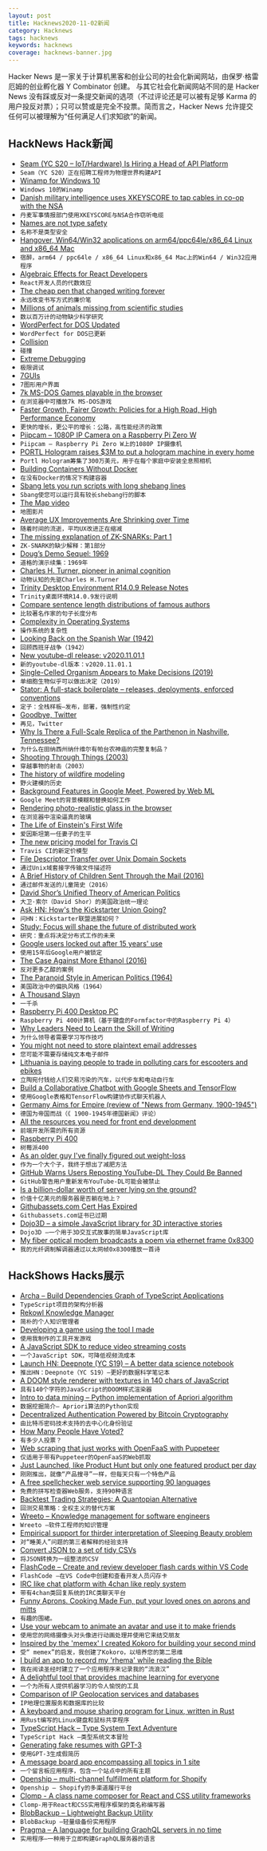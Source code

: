 ```yaml
---
layout: post
title: Hacknews2020-11-02新闻
category: Hacknews
tags: hacknews
keywords: hacknews
coverage: hacknews-banner.jpg
---
```


Hacker News 是一家关于计算机黑客和创业公司的社会化新闻网站，由保罗·格雷厄姆的创业孵化器 Y Combinator 创建。
与其它社会化新闻网站不同的是 Hacker News 没有踩或反对一条提交新闻的选项（不过评论还是可以被有足够 Karma 的用户投反对票）；只可以赞或是完全不投票。简而言之，Hacker News 允许提交任何可以被理解为“任何满足人们求知欲”的新闻。

## HackNews Hack新闻


- [Seam (YC S20 – IoT/Hardware) Is Hiring a Head of API Platform](https://www.workatastartup.com/companies/21800)
- `Seam（YC S20）正在招聘工程师为物理世界构建API`
- [Winamp for Windows 10](http://www.mywinamp.com/winamp-for-windows-10-download/)
- `Windows 10的Winamp`
- [Danish military intelligence uses XKEYSCORE to tap cables in co-op with the NSA](https://www.electrospaces.net/2020/10/danish-military-intelligence-uses.html)
- `丹麦军事情报部门使用XKEYSCORE与NSA合作窃听电缆`
- [Names are not type safety](http://lexi-lambda.github.io/blog/2020/11/01/names-are-not-type-safety/)
- `名称不是类型安全`
- [Hangover, Win64/Win32 applications on arm64/ppc64le/x86_64 Linux and x86_64 Mac](https://github.com/AndreRH/hangover)
- `宿醉，arm64 / ppc64le / x86_64 Linux和x86_64 Mac上的Win64 / Win32应用程序`
- [Algebraic Effects for React Developers](https://reesew.io/posts/react-algebraic-effects)
- `React开发人员的代数效应`
- [The cheap pen that changed writing forever](https://www.bbc.com/future/article/20201028-history-of-the-ballpoint-pen)
- `永远改变书写方式的廉价笔`
- [Millions of animals missing from scientific studies](https://www.sciencemag.org/news/2020/10/millions-animals-may-be-missing-scientific-studies)
- `数以百万计的动物缺少科学研究`
- [WordPerfect for DOS Updated](http://www.columbia.edu/~em36/wpdos/)
- `WordPerfect for DOS已更新`
- [Collision](https://fiftytwo.in/story/collision/)
- `碰撞`
- [Extreme Debugging](https://squanderingti.me/blog/2020/10/28/extreme-debugging.html)
- `极限调试`
- [7GUIs](https://eugenkiss.github.io/7guis/tasks/)
- `7图形用户界面`
- [7k MS-DOS Games playable in the browser](https://archive.org/details/softwarelibrary_msdos_games?&sort=-downloads&page=1)
- `在浏览器中可播放7k MS-DOS游戏`
- [Faster Growth, Fairer Growth: Policies for a High Road, High Performance Economy](https://www.niskanencenter.org/faster_fairer/agenda.html)
- `更快的增长，更公平的增长：公路，高性能经济的政策`
- [Piipcam – 1080P IP Camera on a Raspberry Pi Zero W](https://github.com/sepfy/piipcam)
- `Piipcam – Raspberry Pi Zero W上的1080P IP摄像机`
- [PORTL Hologram raises $3M to put a hologram machine in every home](https://techcrunch.com/2020/10/29/portl-hologram-raises-3m-to-put-a-hologram-machine-in-every-home/)
- `Portl Hologram筹集了300万美元，用于在每个家庭中安装全息照相机`
- [Building Containers Without Docker](https://blog.alexellis.io/building-containers-without-docker/)
- `在没有Docker的情况下构建容器`
- [Sbang lets you run scripts with long shebang lines](https://github.com/spack/sbang)
- `Sbang使您可以运行具有较长shebang行的脚本`
- [The Map video](https://www.hustwit.com/the-map)
- `地图影片`
- [Average UX Improvements Are Shrinking over Time](https://www.nngroup.com/articles/ux-gains-shrinking/)
- `随着时间的流逝，平均UX改进正在缩减`
- [The missing explanation of ZK-SNARKs: Part 1](https://www.cryptologie.net/article/507/the-missing-explanation-of-zk-snarks/)
- `ZK-SNARK的缺少解释：第1部分`
- [Doug’s Demo Sequel: 1969](https://www.dougengelbart.org/content/view/378)
- `道格的演示续集：1969年`
- [Charles H. Turner, pioneer in animal cognition](https://science.sciencemag.org/content/370/6516/530)
- `动物认知的先驱Charles H.Turner`
- [Trinity Desktop Environment R14.0.9 Release Notes](https://wiki.trinitydesktop.org/Release_Notes_For_R14.0.9)
- `Trinity桌面环境R14.0.9发行说明`
- [Compare sentence length distributions of famous authors](https://sentence-length.netlify.app/)
- `比较著名作家的句子长度分布`
- [Complexity in Operating Systems](https://x86.lol/generic/2020/10/30/complexity-in-operating-systems.html)
- `操作系统的复杂性`
- [Looking Back on the Spanish War (1942)](https://www.orwellfoundation.com/the-orwell-foundation/orwell/essays-and-other-works/looking-back-on-the-spanish-war/)
- `回顾西班牙战争（1942）`
- [New youtube-dl release: v2020.11.01.1](https://youtube-dl.org/)
- `新的youtube-dl版本：v2020.11.01.1`
- [Single-Celled Organism Appears to Make Decisions (2019)](https://www.the-scientist.com/news-opinion/single-celled-organism-appears-to-make-decisions-66818)
- `单细胞生物似乎可以做出决定（2019）`
- [Stator: A full-stack boilerplate – releases, deployments, enforced conventions](https://github.com/chocolat-chaud-io/stator)
- `定子：全栈样板–发布，部署，强制性约定`
- [Goodbye, Twitter](https://sneak.berlin/20201031/goodbye-twitter/)
- `再见，Twitter`
- [Why Is There a Full-Scale Replica of the Parthenon in Nashville, Tennessee?](https://www.artsy.net/article/artsy-editorial-full-scale-replica-parthenon-nashville-tennessee/)
- `为什么在田纳西州纳什维尔有帕台农神庙的完整复制品？`
- [Shooting Through Things (2003)](http://games.moria.org.uk/doom/research/shooting-through-things)
- `穿越事物的射击（2003）`
- [The history of wildfire modeling](https://triplebyte.com/blog/the-history-of-wildfire-modeling?hnpost)
- `野火建模的历史`
- [Background Features in Google Meet, Powered by Web ML](https://ai.googleblog.com/2020/10/background-features-in-google-meet.html)
- `Google Meet的背景模糊和替换如何工作`
- [Rendering photo-realistic glass in the browser](https://domenicobrz.github.io/webgl/projects/SSRefractionDepthPeeling/)
- `在浏览器中渲染逼真的玻璃`
- [The Life of Einstein's First Wife](https://blogs.scientificamerican.com/guest-blog/the-forgotten-life-of-einsteins-first-wife/)
- `爱因斯坦第一任妻子的生平`
- [The new pricing model for Travis CI](https://blog.travis-ci.com/2020-11-02-travis-ci-new-billing)
- `Travis CI的新定价模型`
- [File Descriptor Transfer over Unix Domain Sockets](https://copyconstruct.medium.com/file-descriptor-transfer-over-unix-domain-sockets-dcbbf5b3b6ec)
- `通过Unix域套接字传输文件描述符`
- [A Brief History of Children Sent Through the Mail (2016)](https://www.smithsonianmag.com/smart-news/brief-history-children-sent-through-mail-180959372/)
- `通过邮件发送的儿童简史（2016）`
- [David Shor’s Unified Theory of American Politics](https://nymag.com/intelligencer/2020/07/david-shor-cancel-culture-2020-election-theory-polls.html)
- `大卫·索尔（David Shor）的美国政治统一理论`
- [Ask HN: How's the Kickstarter Union Going?](item?id=24964870)
- `问HN：Kickstarter联盟进展如何？`
- [Study: Focus will shape the future of distributed work](https://blog.dropbox.com/topics/work-culture/economist-intelligence-unit-distributed-work-study)
- `研究：重点将决定分布式工作的未来`
- [Google users locked out after 15 years' use](https://www.businessinsider.com/google-users-locked-out-after-years-2020-10)
- `使用15年后Google用户被锁定`
- [The Case Against More Ethanol (2016)](https://e360.yale.edu/features/the_case_against_ethanol_bad_for_environment)
- `反对更多乙醇的案例`
- [The Paranoid Style in American Politics (1964)](https://harpers.org/archive/1964/11/the-paranoid-style-in-american-politics/)
- `美国政治中的偏执风格（1964）`
- [A Thousand Slayn](https://www.lrb.co.uk/the-paper/v42/n21/barbara-newman/a-thousand-slayn)
- `一千杀`
- [Raspberry Pi 400 Desktop PC](https://www.raspberrypi.org/blog/raspberry-pi-400-the-70-desktop-pc/)
- `Raspberry Pi 400计算机（基于键盘的Formfactor中的Raspberry Pi 4）`
- [Why Leaders Need to Learn the Skill of Writing](https://fromthegreennotebook.com/2020/10/03/why-leaders-need-to-learn-the-skill-of-writing/)
- `为什么领导者需要学习写作技巧`
- [You might not need to store plaintext email addresses](https://blog.klungo.no/2020/11/01/you-might-not-need-to-store-plaintext-emails/)
- `您可能不需要存储纯文本电子邮件`
- [Lithuania is paying people to trade in polluting cars for escooters and ebikes](https://thenextweb.com/shift/2020/10/29/lithuania-cash-for-clunkers-scheme-old-cars-out-escooters-in-ebikes/)
- `立陶宛付钱给人们交易污染的汽车，以代步车和电动自行车`
- [Build a Collaborative Chatbot with Google Sheets and TensorFlow](https://jonathanbgn.com/nlp/2020/09/29/chatbot-universal-sentence-encoder.html)
- `使用Google表格和TensorFlow构建协作式聊天机器人`
- [Germany Aims for Empire (review of "News from Germany, 1900-1945")](https://newramblerreview.com/book-reviews/history/breaking-news-germany-aims-for-empire)
- `德国为帝国而战（《 1900-1945年德国新闻》评论）`
- [All the resources you need for front end development](http://github.com/developer-resources/frontend-development)
- `前端开发所需的所有资源`
- [Raspberry Pi 400](https://www.raspberrypi.org/products/raspberry-pi-400/)
- `树莓派400`
- [As an older guy I've finally figured out weight-loss](https://www.riknieu.com/the-best-way-to-lose-weight/)
- `作为一个大个子，我终于想出了减肥方法`
- [GitHub Warns Users Reposting YouTube-DL They Could Be Banned](https://torrentfreak.com/github-warns-users-reposting-youtube-dl-they-could-be-banned-201102/)
- `GitHub警告用户重新发布YouTube-DL可能会被禁止`
- [Is a billion-dollar worth of server lying on the ground?](https://cerebralab.com/Is_a_billion-dollar_worth_of_server_lying_on_the_ground)
- `价值十亿美元的服务器是否躺在地上？`
- [Githubassets.com Cert Has Expired](item?id=24967170)
- `Githubassets.com证书已过期`
- [Dojo3D – a simple JavaScript library for 3D interactive stories](https://github.com/webprofusion/dojo3d)
- `Dojo3D –一个用于3D交互式故事的简单JavaScript库`
- [My fiber optical modem broadcasts a poem via ethernet frame 0x8300](https://gist.github.com/riobard/c7eb86aa3586c36ffaa75f7be3b57d66)
- `我的光纤调制解调器通过以太网帧0x8300播放一首诗`


## HackShows Hacks展示

- [ Archa – Build Dependencies Graph of TypeScript Applications](https://arc.patico.pro)
- `TypeScript项目的架构分析器`
- [ Rekowl Knowledge Manager](https://rekowl.com/)
- `简朴的个人知识管理者`
- [ Developing a game using the tool I made](https://victorribeiro.com/kingdomClone/)
- `使用我制作的工具开发游戏`
- [ A JavaScript SDK to reduce video streaming costs](https://api.peervadoo.com/test)
- `一个JavaScript SDK，可降低视频流成本`
- [Launch HN: Deepnote (YC S19) – A better data science notebook](item?id=24942797)
- `推出HN：Deepnote（YC S19）–更好的数据科学笔记本`
- [ A DOOM style renderer with textures in 140 chars of JavaScript](https://www.dwitter.net/d/20436)
- `具有140个字符的JavaScript的DOOM样式渲染器`
- [ Intro to data mining – Python implementation of Apriori algorithm](https://github.com/chonyy/apriori_python)
- `数据挖掘简介– Apriori算法的Python实现`
- [ Decentralized Authentication Powered by Bitcoin Cryptography](https://starfish.computer)
- `由比特币密码技术支持的去中心化身份验证`
- [ How Many People Have Voted?](https://howmanypeoplevoted.com/)
- `有多少人投票？`
- [ Web scraping that just works with OpenFaaS with Puppeteer](https://www.openfaas.com/blog/puppeteer-scraping/)
- `仅适用于带有Puppeteer的OpenFaaS的Web抓取`
- [ Just Launched, like Product Hunt but only one featured product per day](https://just-launched.dev)
- `刚刚推出，就像“产品搜寻”一样，但每天只有一个特色产品`
- [ A free spellchecker web service supporting 90 languages](https://spell.toolforge.org/)
- `免费的拼写检查器Web服务，支持90种语言`
- [ Backtest Trading Strategies: A Quantopian Alternative](https://www.tradytics.com/backtester)
- `回测交易策略：全权主义的替代方案`
- [ Wreeto – Knowledge management for software engineers](https://wreeto.com)
- `Wreeto –软件工程师的知识管理`
- [ Empirical support for thirder interpretation of Sleeping Beauty problem](https://github.com/seisvelas/SleepingJulia/blob/main/sleeping.jl.ipynb)
- `对“睡美人”问题的第三者解释的经验支持`
- [ Convert JSON to a set of tidy CSVs](https://github.com/uktrade/tidy-json-to-csv)
- `将JSON转换为一组整洁的CSV`
- [ FlashCode – Create and review developer flash cards within VS Code](https://marketplace.visualstudio.com/items?itemName=codespaces-Contrib.flashcode)
- `FlashCode –在VS Code中创建和查看开发人员闪存卡`
- [ IRC like chat platform with 4chan like reply system](item?id=24955109)
- `带有4chan类回复系统的IRC类聊天平台`
- [ Funny Aprons. Cooking Made Fun, put your loved ones on aprons and mitts](https://buyfunnyaprons.com/)
- `有趣的围裙。`
- [ Use your webcam to animate an avatar and use it to make friends](https://alto.lol)
- `使用您的网络摄像头对头像进行动画处理并使用它来结交朋友`
- [ Inspired by the 'memex' I created Kokoro for building your second mind](item?id=24943014)
- `受“ memex”的启发，我创建了Kokoro，以培养您的第二思维`
- [ I build an app to record my 'rhema' while reading the Bible](https://deeperingod.com)
- `我在阅读圣经时建立了一个应用程序来记录我的“流浪汉”`
- [ A delightful tool that provides machine learning for everyone](https://github.com/nidhaloff/igel/tree/master)
- `一个为所有人提供机器学习的令人愉悦的工具`
- [ Comparison of IP Geolocation services and databases](https://resolve.rs/ip/geolocation.html)
- `IP地理位置服务和数据库的比较`
- [ A keyboard and mouse sharing program for Linux, written in Rust](https://github.com/htrefil/rkvm)
- `用Rust编写的Linux键盘和鼠标共享程序`
- [ TypeScript Hack – Type System Text Adventure](https://ricklove.me/typescript-type-system-adventure)
- `TypeScript Hack –类型系统文本冒险`
- [ Generating fake resumes with GPT-3](https://gpt3.jsonresume.org/)
- `使用GPT-3生成假简历`
- [ A message board app encompassing all topics in 1 site](https://cliqbeta.herokuapp.com/)
- `一个留言板应用程序，包含一个站点中的所有主题`
- [ Openship – multi-channel fulfillment platform for Shopify](https://openship.org)
- `Openship – Shopify的多渠道履行平台`
- [ Clomp - A class name composer for React and CSS utility frameworks](https://github.com/zaccanoy/clomp)
- `Clomp-用于React和CSS实用程序框架的类名称编写器`
- [ BlobBackup – Lightweight Backup Utility](https://blobbackup.com)
- `BlobBackup –轻量级备份实用程序`
- [ Pragma – A language for building GraphQL servers in no time](https://github.com/pragmalang/pragma)
- `实用程序–一种用于立即构建GraphQL服务器的语言`

